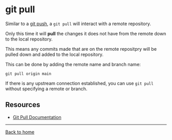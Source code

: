 # git pull

Similar to a [git push](./push.md), a `git pull` will interact with a remote repository.

Only this time it will **pull** the changes it does not have from the remote down to the local repository.

This means any commits made that are on the remote repositpry will be pulled down and added to the local repository.

This can be done by adding the remote name and branch name:

```
git pull origin main
```

If there is any upstream connection established, you can use `git pull` without specifying a remote or branch.

## Resources 

- [Git Pull Documentation](https://git-scm.com/docs/git-pull)

---

[Back to home](../README.md)